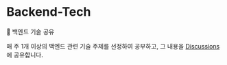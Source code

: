 # Backend-Tech
🚀 백엔드 기술 공유

매 주 1개 이상의 백엔드 관련 기술 주제를 선정하여 공부하고, 그 내용을 [Discussions](https://github.com/We-Are-Studying/Backend-Tech/discussions)에 공유합니다.
